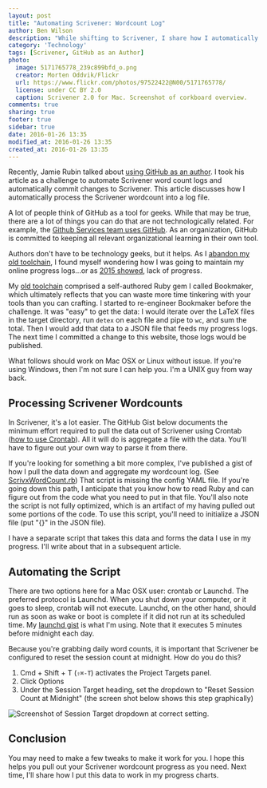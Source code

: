 ```yaml
---
layout: post
title: "Automating Scrivener: Wordcount Log"
author: Ben Wilson
description: "While shifting to Scrivener, I share how I automatically update my word count log out of Scrivener."
category: 'Technology'
tags: [Scrivener, GitHub as an Author]
photo:
  image: 5171765778_239c899bfd_o.png
  creator: Morten Oddvik/Flickr
  url: https://www.flickr.com/photos/97522422@N00/5171765778/
  license: under CC BY 2.0
  caption: Scrivener 2.0 for Mac. Screenshot of corkboard overview.
comments: true
sharing: true
footer: true
sidebar: true
date: 2016-01-26 13:35
modified_at: 2016-01-26 13:35
created_at: 2016-01-26 13:35
---
```


Recently, Jamie Rubin talked about [using GitHub as an author](http://www.jamierubin.net/2015/12/22/tracking-the-things-i-make-with-github/). I took his article as a challenge to automate Scrivener word count logs and automatically commit changes to Scrivener. This article discusses how I automatically process the Scrivener wordcount into a log file.

<!-- more -->

A lot of people think of GitHub as a tool for geeks. While that may be true, there are a lot of things you can do that are not technologically related. For example, the [Github Services team uses GitHub](https://github.com/blog/2093-how-the-services-team-uses-github). As an organization, GitHub is committed to keeping all relevant organizational learning in their own tool.

Authors don't have to be technology geeks, but it helps. As I [abandon my old toolchain](/diary/going-back-to-scrivener/), I found myself wondering how I was going to maintain my online progress logs...or as [2015 showed](/writing-logs/2015-progress/), lack of progress.

My [old toolchain](/technology/toolchain/) comprised a self-authored Ruby gem I called Bookmaker, which ultimately reflects that you can waste more time tinkering with your tools than you can crafting. I started to re-engineer Bookmaker before the challenge. It was "easy" to get the data: I would iterate over the LaTeX files in the target directory, run `detex` on each file and pipe to `wc`, and sum the total. Then I would add that data to a JSON file that feeds my progress logs. The next time I committed a change to this website, those logs would be published.

What follows should work on Mac OSX or Linux without issue. If you're using Windows, then I'm not sure I can help you. I'm a UNIX guy from way back.

## Processing Scrivener Wordcounts

In Scrivener, it's a lot easier. The GitHub Gist below documents the minimum effort required to pull the data out of Scrivener using Crontab ([how to use Crontab](http://artoflinux.blogspot.com/2009/08/cron-jobs-tutorial-for-beginners.html)). All it will do is aggregate a file with the data. You'll have to figure out your own way to parse it from there. 

<script src="https://gist.github.com/Merovex/38a5d12dcf043be97c9e.js"></script>

If you're looking for something a bit more complex, I've published a gist of how I pull the data down and aggregate my wordcount log. (See [ScrivxWordCount.rb](https://gist.github.com/Merovex/7acfee745aaf7b8d3fbe)) That script is missing the config YAML file. If you're going down this path, I anticipate that you know how to read Ruby and can figure out from the code what you need to put in that file. You'll also note the script is not fully optimized, which is an artifact of my having pulled out some portions of the code. To use this script, you'll need to initialize a JSON file (put "{}" in the JSON file).

I have a separate script that takes this data and forms the data I use in my progress. I'll write about that in a subsequent article.

## Automating the Script

There are two options here for a Mac OSX user: crontab or Launchd. The preferred protocol is Launchd. When you shut down your computer, or it goes to sleep, crontab will not execute. Launchd, on the other hand, should run as soon as wake or boot is complete if it did not run at its scheduled time. My [launchd gist](https://gist.github.com/Merovex/ec3e95b6821181e247e8) is what I'm using. Note that it executes 5 minutes before midnight each day.

Because you're grabbing daily word counts, it is important that Scrivener be configured to reset the session count at midnight. How do you do this?

1. Cmd + Shift + T (`⇧⌘-T`) activates the Project Targets panel.
2. Click Options
3. Under the Session Target heading, set the dropdown to "Reset Session Count at Midnight" (the screen shot below shows this step graphically)

![Screenshot of Session Target dropdown at correct setting.](https://dausha.s3.amazonaws.com/images/articles/1aLBsQ4nt3VEdDioFjKbcy1B8gk26pDwTLdFbMKWpls.png)

## Conclusion

You may need to make a few tweaks to make it work for you. I hope this helps you pull out your Scrivener wordcount progress as you need. Next time, I'll share how I put this data to work in my progress charts.

